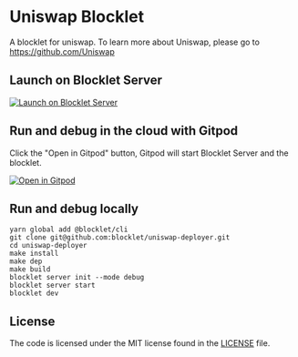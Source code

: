 # Uniswap Blocklet

A blocklet for uniswap. To learn more about Uniswap, please go to https://github.com/Uniswap

## Launch on Blocklet Server

[![Launch on Blocklet Server](https://assets.arcblock.io/icons/launch_on_blocklet_server.svg)](https://install.arcblock.io/?action=blocklet-install&meta_url=https%3A%2F%2Fgithub.com%2Fblocklet%2Funiswap-deployer%2Freleases%2Fdownload%2Fv0.2.7%2Fblocklet.json)

## Run and debug in the cloud with Gitpod

Click the "Open in Gitpod" button, Gitpod will start Blocklet Server and the blocklet.

[![Open in Gitpod](https://gitpod.io/button/open-in-gitpod.svg)](https://gitpod.io/#https://github.com/blocklet/uniswap-deployer)

## Run and debug locally

```shell
yarn global add @blocklet/cli
git clone git@github.com:blocklet/uniswap-deployer.git
cd uniswap-deployer
make install
make dep
make build
blocklet server init --mode debug
blocklet server start
blocklet dev
```

## License

The code is licensed under the MIT license found in the
[LICENSE](LICENSE) file.
